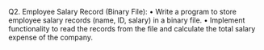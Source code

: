 Q2. Employee Salary Record (Binary File):
• Write a program to store employee salary records (name, ID, salary) in a binary file.
• Implement functionality to read the records from the file and calculate the total salary expense
of the company.
